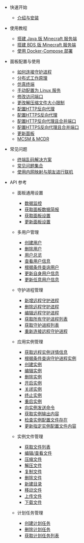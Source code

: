 - 快速开始

  - [介绍与安装](zh-cn/README.md)

- 使用教程

  - [搭建 Java 版 Minecraft 服务端](zh-cn/tutorial/java_windows.md)
  - [搭建 BDS 版 Minecraft 服务端](zh-cn/tutorial/ubuntu_bds.md)
  - [使用 Docker-Compose 部署](zh-cn/tutorial/docker-compose.md)

- 面板配置与使用

  - [如何连接守护进程](zh-cn/tutorial/connect_daemon.md)
  - [分布式工作原理](zh-cn/tutorial/system_structure.md)
  - [仿真终端](zh-cn/tutorial/pty.md)
  - [手动配置为 Linux 服务](zh-cn/tutorial/to_service.md)
  - [修改访问端口](zh-cn/tutorial/modify_port.md)
  - [更改解压缩文件大小限制](zh-cn/tutorial/delete_file_unzip_limit.md)
  - [配置HTTP反向代理](zh-cn/tutorial/simple_reverse_proxy.md)
  - [配置HTTPS反向代理](zh-cn/tutorial/reverse_proxy+ssl.md)
  - [配置HTTP反向代理且合并端口](zh-cn/tutorial/http_proxy_merge_ports.md)
  - [配置HTTPS反向代理且合并端口](zh-cn/tutorial/https_proxy_merge_ports.md)
  - [更新面板](zh-cn/tutorial/update_mcsm.md)
  - [MCSM & MCDR](zh-cn/tutorial/mcdr.md)

- 常见问题

  - [终端乱码解决方案](zh-cn/tutorial/code.md)
  - [常见问题集合](zh-cn/qa/common_qa.md)
  - [使用内网映射与朋友进行联机](zh-cn/tutorial/openfrp.md)

- API 参考

  - 面板通用设置

    - [数据监控](zh-cn/panel/overview.md)
    - [获取面板数据简报](zh-cn/remote/get_remote_services_info.md)
    - [获取面板设置](zh-cn/panel/get_settings.md)
    - [更新面板设置](zh-cn/panel/update_settings.md)

  - 多用户管理

    - [创建用户](zh-cn/panel/user_register.md)
    - [删除用户](zh-cn/panel/user_delete.md)
    - [用户总览](zh-cn/panel/user_overview.md)
    - [查看用户信息](zh-cn/panel/info.md)
    - [根据条件查询用户](zh-cn/panel/search.md)
    - [更新自身用户信息](zh-cn/panel/update.md)
    - [更新任意用户信息](zh-cn/panel/update_admin.md)

  - 守护进程管理

    - [新增远程守护进程](zh-cn/remote/new_remote_services.md)
    - [删除远程守护进程](zh-cn/remote/del_remote_services.md)
    - [编辑远程守护进程](zh-cn/remote/edit_remote_services.md)
    - [获取所有守护进程列表](zh-cn/remote/get_daemonlist.md)
    - [获取守护进程列表](zh-cn/remote/get_remote_services.md)
    - [重新连接远程守护进程](zh-cn/remote/reconn_remote_services.md)

  - 应用实例管理

    - [获取远程实例详情信息](zh-cn/instance/get_instance_info.md)
    - [根据条件查询守护进程实例](zh-cn/instance/search_remote_services.md)
    - [创建实例](zh-cn/instance/create_instance.md)
    - [编辑实例](zh-cn/instance/edit_instance.md)
    - [删除实例](zh-cn/instance/delete_instance.md)
    - [开启实例](zh-cn/instance/start_instance.md)
    - [关闭实例](zh-cn/instance/stop_instance.md)
    - [终止实例](zh-cn/instance/kill_instance.md)
    - [重启实例](zh-cn/instance/restart_instance.md)
    - [向实例发送命令](zh-cn/instance/command_instance.md)
    - [获取实例输出内容](zh-cn/instance/instance_output.md)
    - [检查实例配置文件存在](zh-cn/instance/query_instance_configfile.md)
    - [更新指定实例配置文件内容](zh-cn/instance/update_instance_configfilecontent.md)

  - 实例文件管理

    - [获取文件列表](zh-cn/instance/view_instance_fils_list.md)
    - [编辑/查看文件](zh-cn/files/edit_files.md)
    - [压缩文件](zh-cn/files/compress.md)
    - [解压文件](zh-cn/files/uncompress.md)
    - [复制文件](zh-cn/files/copy_files.md)
    - [删除文件](zh-cn/files/delete_files.md)
    - [新建目录](zh-cn/files/mkdir.md)
    - [移动文件](zh-cn/files/move_files.md)
    - [上传文件](zh-cn/files/update_file.md)
    - [下载文件](zh-cn/files/download_file.md)

  - 计划任务管理

    - [创建计划任务](zh-cn/scedule/create_schedule.md)
    - [删除计划任务](zh-cn/scedule/del_scedule.md)
    - [获取计划任务列表](zh-cn/scedule/get_schedule_list.md)
